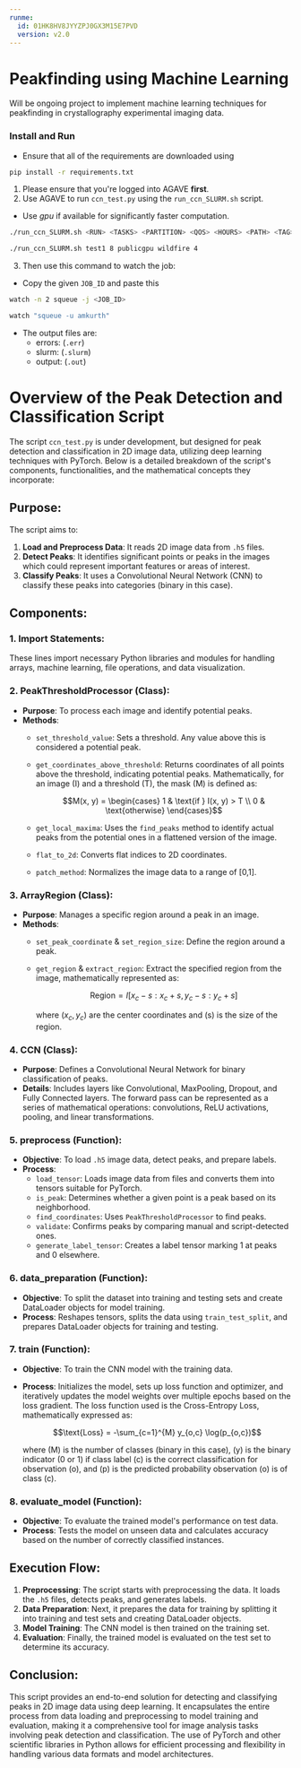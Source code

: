 ```yaml
---
runme:
  id: 01HK8HV8JYYZPJ0GX3M15E7PVD
  version: v2.0
---
```


# Peakfinding using Machine Learning

Will be ongoing project to implement machine learning techniques for peakfinding in crystallography experimental imaging data.

### Install and Run

- Ensure that all of the requirements are downloaded using

```bash {"id":"01HKAN88JS7KRAF93Y0GSMWXGX"}
pip install -r requirements.txt
```

1. Please ensure that you're logged into AGAVE **first**.
2. Use AGAVE to run `ccn_test.py` using the `run_ccn_SLURM.sh` script.

- Use *gpu* if available for significantly faster computation.

```bash {"id":"01HK8P6S3V98JZJ0QETSV5B8R9"}
./run_ccn_SLURM.sh <RUN> <TASKS> <PARTITION> <QOS> <HOURS> <PATH> <TAG>

./run_ccn_SLURM.sh test1 8 publicgpu wildfire 4 
```

3. Then use this command to watch the job:

- Copy the given `JOB_ID` and paste this

```bash {"id":"01HK8P6S45CBZZ0915DE6Y303F"}
watch -n 2 squeue -j <JOB_ID>

watch "squeue -u amkurth"
```

- The output files are:
   - errors: (`.err`)
   - slurm: (`.slurm`)
   - output: (`.out`)

# Overview of the Peak Detection and Classification Script

The script `ccn_test.py` is under development, but designed for peak detection and classification in 2D image data, utilizing deep learning techniques with PyTorch. Below is a detailed breakdown of the script's components, functionalities, and the mathematical concepts they incorporate:

## Purpose:

The script aims to:

1. **Load and Preprocess Data**: It reads 2D image data from `.h5` files.
2. **Detect Peaks**: It identifies significant points or peaks in the images which could represent important features or areas of interest.
3. **Classify Peaks**: It uses a Convolutional Neural Network (CNN) to classify these peaks into categories (binary in this case).

## Components:

### 1. Import Statements:

These lines import necessary Python libraries and modules for handling arrays, machine learning, file operations, and data visualization.

### 2. PeakThresholdProcessor (Class):

- **Purpose**: To process each image and identify potential peaks.
- **Methods**:
   - `set_threshold_value`: Sets a threshold. Any value above this is considered a potential peak.
   - `get_coordinates_above_threshold`: Returns coordinates of all points above the threshold, indicating potential peaks. Mathematically, for an image \(I\) and a threshold \(T\), the mask \(M\) is defined as:

      $$M(x, y) = \begin{cases}
      1 & \text{if } I(x, y) > T \\
      0 & \text{otherwise}
      \end{cases}$$

   - `get_local_maxima`: Uses the `find_peaks` method to identify actual peaks from the potential ones in a flattened version of the image.
   - `flat_to_2d`: Converts flat indices to 2D coordinates.
   - `patch_method`: Normalizes the image data to a range of [0,1].

### 3. ArrayRegion (Class):

- **Purpose**: Manages a specific region around a peak in an image.
- **Methods**:
   - `set_peak_coordinate` & `set_region_size`: Define the region around a peak.
   - `get_region` & `extract_region`: Extract the specified region from the image, mathematically represented as:

      $$\text{Region} = I[x_c-s:x_c+s, y_c-s:y_c+s]$$

      where $(x_c, y_c)$ are the center coordinates and \(s\) is the size of the region.

### 4. CCN (Class):

- **Purpose**: Defines a Convolutional Neural Network for binary classification of peaks.
- **Details**: Includes layers like Convolutional, MaxPooling, Dropout, and Fully Connected layers. The forward pass can be represented as a series of mathematical operations: convolutions, ReLU activations, pooling, and linear transformations.

### 5. preprocess (Function):

- **Objective**: To load `.h5` image data, detect peaks, and prepare labels.
- **Process**:
   - `load_tensor`: Loads image data from files and converts them into tensors suitable for PyTorch.
   - `is_peak`: Determines whether a given point is a peak based on its neighborhood.
   - `find_coordinates`: Uses `PeakThresholdProcessor` to find peaks.
   - `validate`: Confirms peaks by comparing manual and script-detected ones.
   - `generate_label_tensor`: Creates a label tensor marking 1 at peaks and 0 elsewhere.

### 6. data_preparation (Function):

- **Objective**: To split the dataset into training and testing sets and create DataLoader objects for model training.
- __Process__: Reshapes tensors, splits the data using `train_test_split`, and prepares DataLoader objects for training and testing.

### 7. train (Function):

- **Objective**: To train the CNN model with the training data.
- **Process**: Initializes the model, sets up loss function and optimizer, and iteratively updates the model weights over multiple epochs based on the loss gradient. The loss function used is the Cross-Entropy Loss, mathematically expressed as:

   $$\text{Loss} = -\sum_{c=1}^{M} y_{o,c} \log(p_{o,c})$$

   where \(M\) is the number of classes (binary in this case), \(y\) is the binary indicator (0 or 1) if class label \(c\) is the correct classification for observation \(o\), and \(p\) is the predicted probability observation \(o\) is of class \(c\).

### 8. evaluate_model (Function):

- **Objective**: To evaluate the trained model's performance on test data.
- **Process**: Tests the model on unseen data and calculates accuracy based on the number of correctly classified instances.

## Execution Flow:

1. **Preprocessing**: The script starts with preprocessing the data. It loads the `.h5` files, detects peaks, and generates labels.
2. **Data Preparation**: Next, it prepares the data for training by splitting it into training and test sets and creating DataLoader objects.
3. **Model Training**: The CNN model is then trained on the training set.
4. **Evaluation**: Finally, the trained model is evaluated on the test set to determine its accuracy.

## Conclusion:

This script provides an end-to-end solution for detecting and classifying peaks in 2D image data using deep learning. It encapsulates the entire process from data loading and preprocessing to model training and evaluation, making it a comprehensive tool for image analysis tasks involving peak detection and classification. The use of PyTorch and other scientific libraries in Python allows for efficient processing and flexibility in handling various data formats and model architectures.

